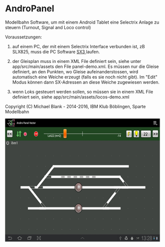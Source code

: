 # AndroPanel
Modellbahn Software, um mit einem Android Tablet eine Selectrix Anlage zu steuern (Turnout, Signal and Loco control)

Voraussetzungen:

1. auf einem PC, der mit einem Selectrix Interface verbunden ist, zB SLX825, muss die PC Software  <a href="http://www.ocale.net/sx3" target="_blank"> SX3 </a> laufen.

2. der Gleisplan muss in einem XML File definiert sein, siehe unter app/src/main/assets den File panel-demo.xml. Es müssen nur die Gleise definiert, an den Punkten, wo Gleise aufeinanderstossen, wird automatisch eine Weiche erzeugt (falls es sie noch nicht gibt). Im "Edit" Modus können dann SX-Adressen an diese Weiche zugewiesen werden.

3. wenn Loks gesteuert werden sollen, so müssen sie in einem XML File definiert sein, siehe app/src/main/assets/locos-demo.xml 

Copyright (C) Michael Blank - 2014-2016, IBM Klub Böblingen, Sparte Modellbahn

<p align="center">
  <img src="https://github.com/michael71/AndroPanel/blob/master/andropanel1.jpg" width="640" height="400"/>
</p>

